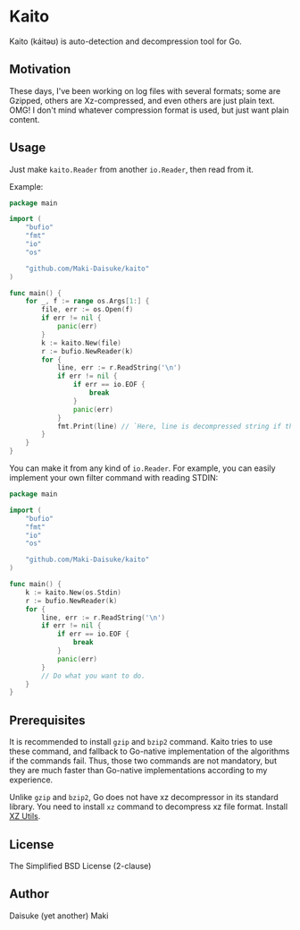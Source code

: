 Kaito
=====

Kaito (káitəʊ) is auto-detection and decompression tool for Go.


Motivation
----------

These days, I've been working on log files with several formats; some are Gzipped,
others are Xz-compressed, and even others are just plain text. OMG! I don't mind
whatever compression format is used, but just want plain content.


Usage
-----

Just make `kaito.Reader` from another `io.Reader`, then read from it.

Example:

```go
package main

import (
	"bufio"
	"fmt"
	"io"
	"os"

	"github.com/Maki-Daisuke/kaito"
)

func main() {
	for _, f := range os.Args[1:] {
		file, err := os.Open(f)
		if err != nil {
			panic(err)
		}
		k := kaito.New(file)
		r := bufio.NewReader(k)
		for {
			line, err := r.ReadString('\n')
			if err != nil {
				if err == io.EOF {
					break
				}
				panic(err)
			}
			fmt.Print(line) // `Here, line is decompressed string if the file is compressed, as-is otherwise.
		}
	}
}
```

You can make it from any kind of `io.Reader`. For example, you can easily
implement your own filter command with reading STDIN:

```go
package main

import (
	"bufio"
	"fmt"
	"io"
	"os"

	"github.com/Maki-Daisuke/kaito"
)

func main() {
	k := kaito.New(os.Stdin)
	r := bufio.NewReader(k)
	for {
		line, err := r.ReadString('\n')
		if err != nil {
			if err == io.EOF {
				break
			}
			panic(err)
		}
		// Do what you want to do.
	}
}
```


Prerequisites
---------------

It is recommended to install `gzip` and `bzip2` command. Kaito tries to use these
command, and fallback to Go-native implementation of the algorithms
if the commands fail. Thus, those two commands are not mandatory, but they are
much faster than Go-native implementations according to my experience.

Unlike `gzip` and `bzip2`, Go does not have xz decompressor in its standard library.
You need to install `xz` command to decompress xz file format.
Install [XZ Utils](http://tukaani.org/xz/).


License
-------

The Simplified BSD License (2-clause)


Author
---------

Daisuke (yet another) Maki
